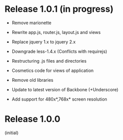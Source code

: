 # Release 1.0.1 (in progress)

* Remove marionette

* Rewrite app.js, router.js, layout.js and views

* Replace jquery 1.x to jquery 2.x

* Downgrade less-1.4.x (Conflicts with requirejs)

* Restructuring .js files and directories

* Cosmetics code for views of application

* Remove old libraries

* Update to latest version of Backbone (+Underscore)

* Add support for 480x*,768x* screen resolution

# Release 1.0.0

(initial)
